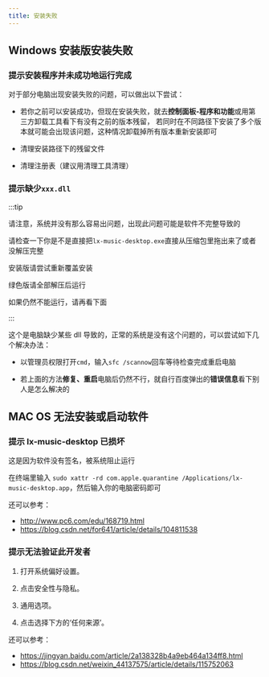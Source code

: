 ```yaml
---
title: 安装失败
---
```


## Windows 安装版安装失败

### 提示安装程序并未成功地运行完成

对于部分电脑出现安装失败的问题，可以做出以下尝试：

- 若你之前可以安装成功，但现在安装失败，就去**控制面板-程序和功能**或用第三方卸载工具看下有没有之前的版本残留，
  若同时在不同路径下安装了多个版本就可能会出现该问题，这种情况卸载掉所有版本重新安装即可

- 清理安装路径下的残留文件

- 清理注册表（建议用清理工具清理）

### 提示缺少`xxx.dll`

:::tip

请注意，系统并没有那么容易出问题，出现此问题可能是软件不完整导致的

请检查一下你是不是直接把`lx-music-desktop.exe`直接从压缩包里拖出来了或者没解压完整

安装版请尝试重新覆盖安装

绿色版请全部解压后运行

如果仍然不能运行，请再看下面

:::

这个是电脑缺少某些 dll 导致的，正常的系统是没有这个问题的，可以尝试如下几个解决办法：

- 以管理员权限打开`cmd`，输入`sfc /scannow`回车等待检查完成重启电脑

- 若上面的方法**修复、重启**电脑后仍然不行，就自行百度弹出的**错误信息**看下别人是怎么解决的


## MAC OS 无法安装或启动软件

### 提示 lx-music-desktop 已损坏

这是因为软件没有签名，被系统阻止运行

在终端里输入 `sudo xattr -rd com.apple.quarantine /Applications/lx-music-desktop.app`，然后输入你的电脑密码即可

还可以参考：

- <http://www.pc6.com/edu/168719.html>
- <https://blog.csdn.net/for641/article/details/104811538>

### 提示无法验证此开发者

1. 打开系统偏好设置。

2. 点击安全性与隐私。

3. 通用选项。

4. 点击选择下方的‘任何来源’。

还可以参考：

- <https://jingyan.baidu.com/article/2a138328b4a9eb464a134ff8.html>
- <https://blog.csdn.net/weixin_44137575/article/details/115752063>

